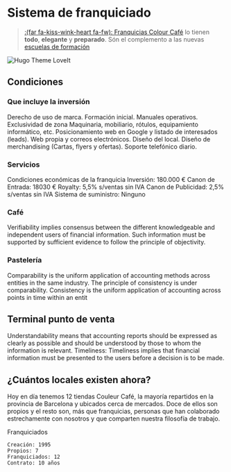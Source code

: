 # Sistema de franquiciado



> [:(far fa-kiss-wink-heart fa-fw): Franquicias Colour Café](https://github.com/Mohamedzq/LoveIt) lo tienen **todo**, **elegante** y **preparado**. Són el complemento a las nuevas
[escuelas de formación ](https://github.com/liuzc/LeaveIt) 

![Hugo Theme LoveIt](/images/franchise.jpg "Hugo Theme LoveIt")

## Condiciones

### Que incluye la inversión 


Derecho de uso de marca.
Formación inicial.
Manuales operativos.
Exclusividad de zona
Maquinaria, mobiliario, rótulos, equipamiento informático, etc.
Posicionamiento web en Google y listado de interesados (leads).
Web propia y correos electrónicos.
Diseño del local.
Diseño de merchandising (Cartas, flyers y ofertas).
Soporte telefónico diario.


### Servicios

Condiciones económicas de la franquicia Inversión: 180.000 € Canon de Entrada: 18030 € Royalty: 5,5% s/ventas sin IVA Canon de Publicidad: 2,5% s/ventas sin IVA Sistema de suministro: Ninguno

### Café
Verifiability implies consensus between the different knowledgeable and independent users of financial information. Such information must be supported by sufficient evidence to follow the principle of objectivity.

### Pastelería

Comparability is the uniform application of accounting methods across entities in the same industry. The principle of consistency is under comparability. Consistency is the uniform application of accounting across points in time within an entit
## Terminal punto de venta

Understandability means that accounting reports should be expressed as clearly as possible and should be understood by those to whom the information is relevant. Timeliness: Timeliness implies that financial information must be presented to the users before a decision is to be made.

## ¿Cuántos locales existen ahora?

Hoy en día tenemos 12 tiendas Couleur Café, la mayoría repartidos en la provincia de Barcelona y ubicados cerca de mercados. Doce de ellos son propios y el resto son, más que franquicias, personas que han colaborado estrechamente con nosotros y que comparten nuestra filosofía de trabajo.



Franquiciados

    Creación: 1995
    Propios: 7
    Franquiciados: 12
    Contrato: 10 años




